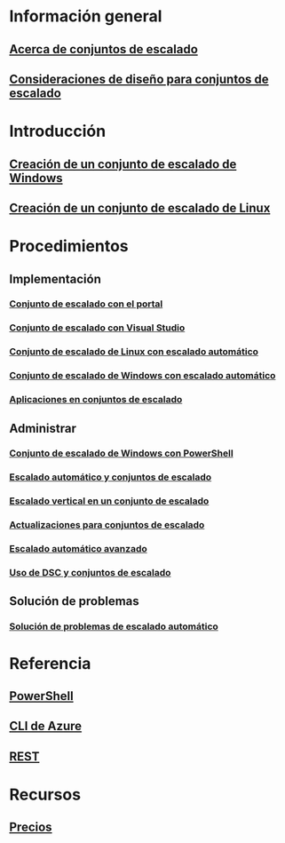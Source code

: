 # Información general
## [Acerca de conjuntos de escalado](virtual-machine-scale-sets-overview.md)
## [Consideraciones de diseño para conjuntos de escalado](virtual-machine-scale-sets-design-overview.md)

# Introducción
## [Creación de un conjunto de escalado de Windows](virtual-machine-scale-sets-windows-create.md)
## [Creación de un conjunto de escalado de Linux](virtual-machine-scale-sets-linux-create-cli.md)

# Procedimientos
## Implementación
### [Conjunto de escalado con el portal](virtual-machine-scale-sets-portal-create.md)
### [Conjunto de escalado con Visual Studio](virtual-machine-scale-sets-vs-create.md)
### [Conjunto de escalado de Linux con escalado automático](virtual-machine-scale-sets-linux-autoscale.md)
### [Conjunto de escalado de Windows con escalado automático](virtual-machine-scale-sets-windows-autoscale.md)
### [Aplicaciones en conjuntos de escalado](virtual-machine-scale-sets-deploy-app.md)

## Administrar
### [Conjunto de escalado de Windows con PowerShell](virtual-machine-scale-sets-windows-manage.md)
### [Escalado automático y conjuntos de escalado](virtual-machine-scale-sets-autoscale-overview.md)
### [Escalado vertical en un conjunto de escalado](virtual-machine-scale-sets-vertical-scale-reprovision.md)
### [Actualizaciones para conjuntos de escalado](virtual-machine-scale-sets-upgrade-scale-set.md)
### [Escalado automático avanzado](virtual-machine-scale-sets-advanced-autoscale.md)
### [Uso de DSC y conjuntos de escalado](virtual-machine-scale-sets-dsc.md)

## Solución de problemas
### [Solución de problemas de escalado automático](virtual-machine-scale-sets-troubleshoot.md)

# Referencia
## [PowerShell](/powershell/azureps-cmdlets-docs/)
## [CLI de Azure](../virtual-machines/azure-cli-arm-commands.md)
## [REST](/rest/api/compute/)

# Recursos
## [Precios](https://azure.microsoft.com/pricing/details/virtual-machine-scale-sets/linux/)


<!--HONumber=Nov16_HO2-->



